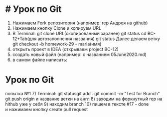 # # Урок по Git

1) Нажимаем Fork репозитория (например: rep Андрея на github)
2) Нажимаем кнопку Clone и копируем URL
3) В Terminal:
   git clone URL(скопированный заранее)
   git status
   cd BC-12+Tab(для автозаполнения названия)
   git status
   Далее делаем ветку																						
   git checkout -b homework-29 - maria(имя)													
4) открыть проект в IDEA (открываем project BC-12)
5) создать новый файл (например: с названием 05June2020.md)
6) в самом файле написать: 
# Урок по Git
   попытка №1
7) Terminal:
   git statusgit add .
   git commit -m "Test for Branch"
   git push origin и название ветки на англ
8) заходим на форкнутный rep на hithub уже у себя 
9) находим branch
10) пишем в тексте #17 - done и нажимаем кнопку create pull request

